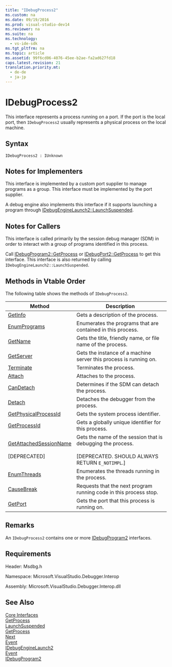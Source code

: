 ```yaml
---
title: "IDebugProcess2"
ms.custom: na
ms.date: 09/19/2016
ms.prod: visual-studio-dev14
ms.reviewer: na
ms.suite: na
ms.technology: 
  - vs-ide-sdk
ms.tgt_pltfrm: na
ms.topic: article
ms.assetid: 99f6cd06-4076-45ee-b2ae-fa2ad627fd18
caps.latest.revision: 21
translation.priority.mt: 
  - de-de
  - ja-jp
---
```

# IDebugProcess2
This interface represents a process running on a port. If the port is the local port, then `IDebugProcess2` usually represents a physical process on the local machine.  
  
## Syntax  
  
```  
IDebugProcess2 : IUnknown  
```  
  
## Notes for Implementers  
 This interface is implemented by a custom port supplier to manage programs as a group. This interface must be implemented by the port supplier.  
  
 A debug engine also implements this interface if it supports launching a program through [IDebugEngineLaunch2::LaunchSuspended](../vs140/IDebugEngineLaunch2--LaunchSuspended.md).  
  
## Notes for Callers  
 This interface is called primarily by the session debug manager (SDM) in order to interact with a group of programs identified in this process.  
  
 Call [IDebugProgram2::GetProcess](../vs140/IDebugProgram2--GetProcess.md) or [IDebugPort2::GetProcess](../vs140/IDebugPort2--GetProcess.md) to get this interface. This interface is also returned by calling `IDebugEngineLaunch2::LaunchSuspended`.  
  
## Methods in Vtable Order  
 The following table shows the methods of `IDebugProcess2`.  
  
|Method|Description|  
|------------|-----------------|  
|[GetInfo](../vs140/IDebugProcess2--GetInfo.md)|Gets a description of the process.|  
|[EnumPrograms](../vs140/IDebugProcess2--EnumPrograms.md)|Enumerates the programs that are contained in this process.|  
|[GetName](../vs140/IDebugProcess2--GetName.md)|Gets the title, friendly name, or file name of the process.|  
|[GetServer](../vs140/IDebugProcess2--GetServer.md)|Gets the instance of a machine server this process is running on.|  
|[Terminate](../vs140/IDebugProcess2--Terminate.md)|Terminates the process.|  
|[Attach](../vs140/IDebugProcess2--Attach.md)|Attaches to the process.|  
|[CanDetach](../vs140/IDebugProcess2--CanDetach.md)|Determines if the SDM can detach the process.|  
|[Detach](../vs140/IDebugProcess2--Detach.md)|Detaches the debugger from the process.|  
|[GetPhysicalProcessId](../vs140/IDebugProcess2--GetPhysicalProcessId.md)|Gets the system process identifier.|  
|[GetProcessId](../vs140/IDebugProcess2--GetProcessId.md)|Gets a globally unique identifier for this process.|  
|[GetAttachedSessionName](../vs140/IDebugProcess2--GetAttachedSessionName.md)<br /><br /> [DEPRECATED]|Gets the name of the session that is debugging the process.<br /><br /> [DEPRECATED. SHOULD ALWAYS RETURN `E_NOTIMPL`.]|  
|[EnumThreads](../vs140/IDebugProcess2--EnumThreads.md)|Enumerates the threads running in the process.|  
|[CauseBreak](../vs140/IDebugProcess2--CauseBreak.md)|Requests that the next program running code in this process stop.|  
|[GetPort](../vs140/IDebugProcess2--GetPort.md)|Gets the port that this process is running on.|  
  
## Remarks  
 An `IDebugProcess2` contains one or more [IDebugProgram2](../vs140/IDebugProgram2.md) interfaces.  
  
## Requirements  
 Header: Msdbg.h  
  
 Namespace: Microsoft.VisualStudio.Debugger.Interop  
  
 Assembly: Microsoft.VisualStudio.Debugger.Interop.dll  
  
## See Also  
 [Core Interfaces](../vs140/Core-Interfaces.md)   
 [GetProcess](../vs140/IDebugPort2--GetProcess.md)   
 [LaunchSuspended](../vs140/IDebugEngineLaunch2--LaunchSuspended.md)   
 [GetProcess](../vs140/IDebugProgram2--GetProcess.md)   
 [Next](../vs140/IEnumDebugProcesses2--Next.md)   
 [Event](../vs140/IDebugPortEvents2--Event.md)   
 [IDebugEngineLaunch2](../vs140/IDebugEngineLaunch2.md)   
 [Event](../vs140/IDebugEventCallback2--Event.md)   
 [IDebugProgram2](../vs140/IDebugProgram2.md)